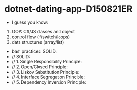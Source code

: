 # dotnet-dating-app-D150821ER
- I guess you know:
1. OOP: C#/JS classes and object 
2. control flow (if/switch/loops)
3. data structures (array/list)
   
- bast practices: SOLID.
- // SOLID:
- // 1. Single Responsibility Principle:
- // 2. Open/Closed Principle:
- // 3. Liskov Substitution Principle:
- // 4. Interface Segregation Principle:
- // 5. Dependency Inversion Principle:
  
 